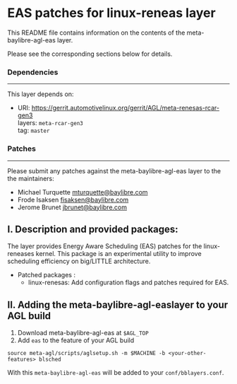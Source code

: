 # EAS patches for linux-reneas layer

This README file contains information on the contents of the
meta-baylibre-agl-eas layer.

Please see the corresponding sections below for details.

### Dependencies
-------------------------

This layer depends on:

  * URI: https://gerrit.automotivelinux.org/gerrit/AGL/meta-renesas-rcar-gen3<br>
  layers: `meta-rcar-gen3`<br>
  tag: `master`

### Patches
-----------

Please submit any patches against the meta-baylibre-agl-eas layer to the
the maintainers:

* Michael Turquette <mturquette@baylibre.com>
* Frode Isaksen <fisaksen@baylibre.com>
* Jerome Brunet <jbrunet@baylibre.com>

## I. Description and provided packages:

The layer provides Energy Aware Scheduling (EAS) patches for the linux-reneases kernel. 
This package is an experimental utility to improve scheduling efficiency on big/LITTLE architecture.

+ Patched packages :
	- linux-renesas: Add configuration flags and patches required for EAS.

## II. Adding the meta-baylibre-agl-easlayer to your AGL build

1. Download meta-baylibre-agl-eas at `$AGL_TOP`
2. Add `eas` to the feature of your AGL build<br>
```shell
source meta-agl/scripts/aglsetup.sh -m $MACHINE -b <your-other-features> blsched
```

With this `meta-baylibre-agl-eas` will be added to your `conf/bblayers.conf`.
